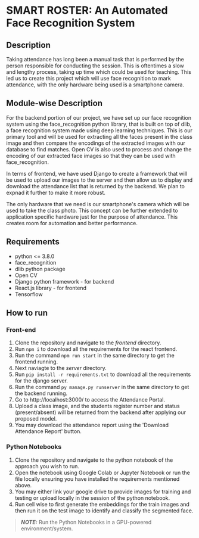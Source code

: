 # SMART ROSTER: An Automated Face Recognition System

## Description 
Taking attendance has long been a manual task that is performed by the person responsible for conducting the session. This is oftentimes a slow and lengthy process, taking up time which could be used for teaching. This led us to create this project which will use face recognition to mark attendance, with the only hardware being used is a smartphone camera.

## Module-wise Description
For the backend portion of our project, we have set up our face recognition system using the face_recognition python library, that is built on top of dlib, a face recognition system made using deep learning techniques. This is our primary tool and will be used for extracting all the faces present in the class image and then compare the encodings of the extracted images with our database to find matches. Open CV is also used to process and change the encoding of our extracted face images so that they can be used with face_recognition.

In terms of frontend, we have used Django to create a framework that will be used to upload our images to the server and then allow us to display and download the attendance list that is returned by the backend. We plan to expnad it further to make it more robust.

The only hardware that we need is our smartphone's camera which will be used to take the class photo. This concept can be further extended to application specific hardware just for the purpose of attendance. This creates room for automation and better performance.

## Requirements
- python <= 3.8.0
- face_recognition
- dlib python package
- Open CV
- Django python framework - for backend
- React.js library - for frontend
- Tensorflow

## How to run
### Front-end
1) Clone the repository and navigate to the *frontend* directory.
2) Run `npm i` to download all the requirements for the react frontend.
3) Run the command `npm run start` in the same directory to get the frontend running.
4) Next naviagte to the *server* directory.
5) Run `pip install -r requirements.txt` to download all the requirements for the django server.
6) Run the command `py manage.py runserver` in the same directory to get the backend running.
7) Go to http://localhost:3000/ to access the Attendance Portal.
8) Upload a class image, and the students register number and status (present/absent) will be returned from the backend after applying our proposed model.
9) You may download the attendance report using the 'Download Attendance Report' button.
     
### Python Notebooks
1) Clone the repository and navigate to the python notebook of the approach you wish to run.
2) Open the notebook using Google Colab or Jupyter Notebook or run the file locally ensuring you have installed the requirements mentioned above.
3) You may either link your google drive to provide images for training and testing or upload locally in the session of the python notebook.
4) Run cell wise to first generate the embeddings for the train images and then run it on the test image to identify and classify the segmented face.
     
> **_NOTE:_**  Run the Python Notebooks in a GPU-powered environment/system. 
